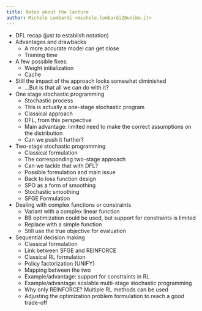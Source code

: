 ```yaml
---
title: Notes about the lecture
author: Michele Lombardi <michele.lombardi2@unibo.it>
---
```


* DFL recap (just to establish notation)
* Advantages and drawbacks
  - A more accurate model can get close
  - Training time
* A few possible fixes:
  - Weight initialization
  - Cache
* Still the impact of the approach looks somewhat diminished
  - ...But is that all we can do with it?
* One stage stochastic programming
  - Stochastic process
  - This is actually a one-stage stochastic program
  - Classical approach
  - DFL, from this perspective
  - Main advantage: limited need to make the correct assumptions on the distribution
  * Can we push it further?
* Two-stage stochastic programming
  - Classical formulation
  - The corresponding two-stage approach
  - Can we tackle that with DFL?
  - Possible formulation and main issue
  - Back to loss function design
  - SPO as a form of smoothing
  - Stochastic smoothing
  - SFGE Formulation
* Dealing with complex functions or constraints
  - Variant with a complex linear function
  - BB optimization could be used, but support for constraints is limited
  - Replace with a simple function
  - Still use the true objective for evaluation
* Sequential decision making
  - Classical formulation
  - Link between SFGE and REINFORCE
  - Classical RL formulation
  - Policy factorization (UNIFY)
  - Mapping between the two
  - Example/advantage: support for constraints in RL
  - Example/advantage: scalable multi-stage stochastic programming
  - Why only REINFORCE? Multiple RL methods can be used
  - Adjusting the optimization problem formulation to reach a good trade-off








